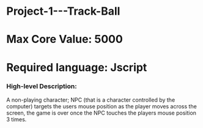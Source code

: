 # Project-1---Track-Ball
# Max Core Value: 5000
# Required language: Jscript
### High-level Description:
A non-playing character; NPC (that is a character controlled by the computer) targets the users mouse position as the player moves across the screen, the game is over once the NPC touches the players mouse position 3 times.
